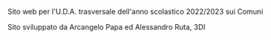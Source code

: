 Sito web per l'U.D.A. trasversale dell'anno scolastico 2022/2023 sui Comuni

Sito sviluppato da Arcangelo Papa ed Alessandro Ruta, 3DI
